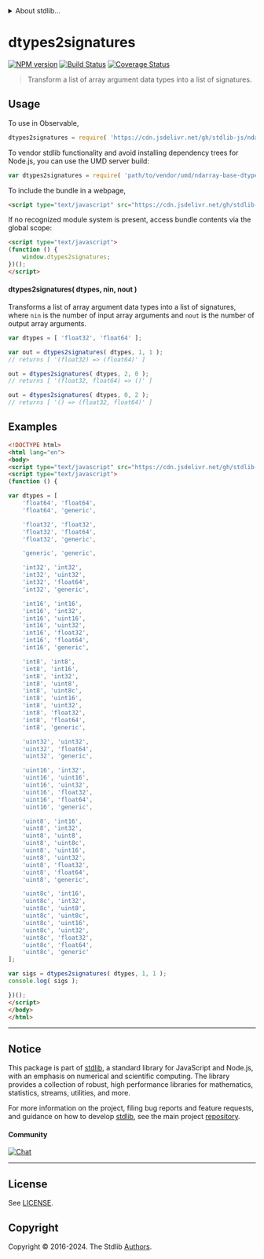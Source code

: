 <!--

@license Apache-2.0

Copyright (c) 2020 The Stdlib Authors.

Licensed under the Apache License, Version 2.0 (the "License");
you may not use this file except in compliance with the License.
You may obtain a copy of the License at

   http://www.apache.org/licenses/LICENSE-2.0

Unless required by applicable law or agreed to in writing, software
distributed under the License is distributed on an "AS IS" BASIS,
WITHOUT WARRANTIES OR CONDITIONS OF ANY KIND, either express or implied.
See the License for the specific language governing permissions and
limitations under the License.

-->


<details>
  <summary>
    About stdlib...
  </summary>
  <p>We believe in a future in which the web is a preferred environment for numerical computation. To help realize this future, we've built stdlib. stdlib is a standard library, with an emphasis on numerical and scientific computation, written in JavaScript (and C) for execution in browsers and in Node.js.</p>
  <p>The library is fully decomposable, being architected in such a way that you can swap out and mix and match APIs and functionality to cater to your exact preferences and use cases.</p>
  <p>When you use stdlib, you can be absolutely certain that you are using the most thorough, rigorous, well-written, studied, documented, tested, measured, and high-quality code out there.</p>
  <p>To join us in bringing numerical computing to the web, get started by checking us out on <a href="https://github.com/stdlib-js/stdlib">GitHub</a>, and please consider <a href="https://opencollective.com/stdlib">financially supporting stdlib</a>. We greatly appreciate your continued support!</p>
</details>

# dtypes2signatures

[![NPM version][npm-image]][npm-url] [![Build Status][test-image]][test-url] [![Coverage Status][coverage-image]][coverage-url] <!-- [![dependencies][dependencies-image]][dependencies-url] -->

> Transform a list of array argument data types into a list of signatures.

<!-- Section to include introductory text. Make sure to keep an empty line after the intro `section` element and another before the `/section` close. -->

<section class="intro">

</section>

<!-- /.intro -->

<!-- Package usage documentation. -->



<section class="usage">

## Usage

To use in Observable,

```javascript
dtypes2signatures = require( 'https://cdn.jsdelivr.net/gh/stdlib-js/ndarray-base-dtypes2signatures@umd/browser.js' )
```

To vendor stdlib functionality and avoid installing dependency trees for Node.js, you can use the UMD server build:

```javascript
var dtypes2signatures = require( 'path/to/vendor/umd/ndarray-base-dtypes2signatures/index.js' )
```

To include the bundle in a webpage,

```html
<script type="text/javascript" src="https://cdn.jsdelivr.net/gh/stdlib-js/ndarray-base-dtypes2signatures@umd/browser.js"></script>
```

If no recognized module system is present, access bundle contents via the global scope:

```html
<script type="text/javascript">
(function () {
    window.dtypes2signatures;
})();
</script>
```

#### dtypes2signatures( dtypes, nin, nout )

Transforms a list of array argument data types into a list of signatures, where `nin` is the number of input array arguments and `nout` is the number of output array arguments.

```javascript
var dtypes = [ 'float32', 'float64' ];

var out = dtypes2signatures( dtypes, 1, 1 );
// returns [ '(float32) => (float64)' ]

out = dtypes2signatures( dtypes, 2, 0 );
// returns [ '(float32, float64) => ()' ]

out = dtypes2signatures( dtypes, 0, 2 );
// returns [ '() => (float32, float64)' ]
```

</section>

<!-- /.usage -->

<!-- Package usage notes. Make sure to keep an empty line after the `section` element and another before the `/section` close. -->

<section class="notes">

</section>

<!-- /.notes -->

<!-- Package usage examples. -->

<section class="examples">

## Examples

<!-- eslint-disable array-element-newline -->

<!-- eslint no-undef: "error" -->

```html
<!DOCTYPE html>
<html lang="en">
<body>
<script type="text/javascript" src="https://cdn.jsdelivr.net/gh/stdlib-js/ndarray-base-dtypes2signatures@umd/browser.js"></script>
<script type="text/javascript">
(function () {

var dtypes = [
    'float64', 'float64',
    'float64', 'generic',

    'float32', 'float32',
    'float32', 'float64',
    'float32', 'generic',

    'generic', 'generic',

    'int32', 'int32',
    'int32', 'uint32',
    'int32', 'float64',
    'int32', 'generic',

    'int16', 'int16',
    'int16', 'int32',
    'int16', 'uint16',
    'int16', 'uint32',
    'int16', 'float32',
    'int16', 'float64',
    'int16', 'generic',

    'int8', 'int8',
    'int8', 'int16',
    'int8', 'int32',
    'int8', 'uint8',
    'int8', 'uint8c',
    'int8', 'uint16',
    'int8', 'uint32',
    'int8', 'float32',
    'int8', 'float64',
    'int8', 'generic',

    'uint32', 'uint32',
    'uint32', 'float64',
    'uint32', 'generic',

    'uint16', 'int32',
    'uint16', 'uint16',
    'uint16', 'uint32',
    'uint16', 'float32',
    'uint16', 'float64',
    'uint16', 'generic',

    'uint8', 'int16',
    'uint8', 'int32',
    'uint8', 'uint8',
    'uint8', 'uint8c',
    'uint8', 'uint16',
    'uint8', 'uint32',
    'uint8', 'float32',
    'uint8', 'float64',
    'uint8', 'generic',

    'uint8c', 'int16',
    'uint8c', 'int32',
    'uint8c', 'uint8',
    'uint8c', 'uint8c',
    'uint8c', 'uint16',
    'uint8c', 'uint32',
    'uint8c', 'float32',
    'uint8c', 'float64',
    'uint8c', 'generic'
];

var sigs = dtypes2signatures( dtypes, 1, 1 );
console.log( sigs );

})();
</script>
</body>
</html>
```

</section>

<!-- /.examples -->

<!-- Section to include cited references. If references are included, add a horizontal rule *before* the section. Make sure to keep an empty line after the `section` element and another before the `/section` close. -->

<section class="references">

</section>

<!-- /.references -->

<!-- Section for related `stdlib` packages. Do not manually edit this section, as it is automatically populated. -->

<section class="related">

</section>

<!-- /.related -->

<!-- Section for all links. Make sure to keep an empty line after the `section` element and another before the `/section` close. -->


<section class="main-repo" >

* * *

## Notice

This package is part of [stdlib][stdlib], a standard library for JavaScript and Node.js, with an emphasis on numerical and scientific computing. The library provides a collection of robust, high performance libraries for mathematics, statistics, streams, utilities, and more.

For more information on the project, filing bug reports and feature requests, and guidance on how to develop [stdlib][stdlib], see the main project [repository][stdlib].

#### Community

[![Chat][chat-image]][chat-url]

---

## License

See [LICENSE][stdlib-license].


## Copyright

Copyright &copy; 2016-2024. The Stdlib [Authors][stdlib-authors].

</section>

<!-- /.stdlib -->

<!-- Section for all links. Make sure to keep an empty line after the `section` element and another before the `/section` close. -->

<section class="links">

[npm-image]: http://img.shields.io/npm/v/@stdlib/ndarray-base-dtypes2signatures.svg
[npm-url]: https://npmjs.org/package/@stdlib/ndarray-base-dtypes2signatures

[test-image]: https://github.com/stdlib-js/ndarray-base-dtypes2signatures/actions/workflows/test.yml/badge.svg?branch=main
[test-url]: https://github.com/stdlib-js/ndarray-base-dtypes2signatures/actions/workflows/test.yml?query=branch:main

[coverage-image]: https://img.shields.io/codecov/c/github/stdlib-js/ndarray-base-dtypes2signatures/main.svg
[coverage-url]: https://codecov.io/github/stdlib-js/ndarray-base-dtypes2signatures?branch=main

<!--

[dependencies-image]: https://img.shields.io/david/stdlib-js/ndarray-base-dtypes2signatures.svg
[dependencies-url]: https://david-dm.org/stdlib-js/ndarray-base-dtypes2signatures/main

-->

[chat-image]: https://img.shields.io/gitter/room/stdlib-js/stdlib.svg
[chat-url]: https://app.gitter.im/#/room/#stdlib-js_stdlib:gitter.im

[stdlib]: https://github.com/stdlib-js/stdlib

[stdlib-authors]: https://github.com/stdlib-js/stdlib/graphs/contributors

[umd]: https://github.com/umdjs/umd
[es-module]: https://developer.mozilla.org/en-US/docs/Web/JavaScript/Guide/Modules

[deno-url]: https://github.com/stdlib-js/ndarray-base-dtypes2signatures/tree/deno
[umd-url]: https://github.com/stdlib-js/ndarray-base-dtypes2signatures/tree/umd
[esm-url]: https://github.com/stdlib-js/ndarray-base-dtypes2signatures/tree/esm
[branches-url]: https://github.com/stdlib-js/ndarray-base-dtypes2signatures/blob/main/branches.md

[stdlib-license]: https://raw.githubusercontent.com/stdlib-js/ndarray-base-dtypes2signatures/main/LICENSE

</section>

<!-- /.links -->
